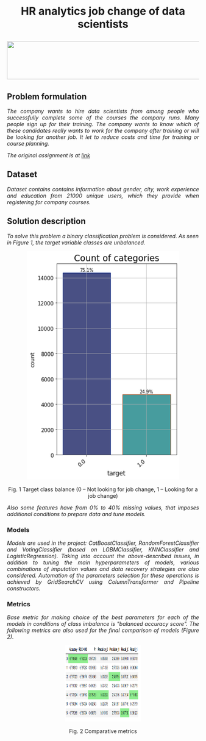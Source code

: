 # <p align="center">HR analytics job change of data scientists</p> 

<p align="center">
  <img src=https://img.golos.io/proxy/http://lk.aldmi.ru/wp-content/uploads/2016/04/Divider_03-1.png width="1000" height="100">
</p>

## Problem formulation

*<p align="justify">The company wants to hire data scientists from among people who successfully complete some of the courses the company runs. Many people sign up for their training. The company wants to know which of these candidates really wants to work for the company after training or will be looking for another job. It let to reduce costs and time for training or course planning.</p>*

*The original assignment is at [link](https://www.kaggle.com/arashnic/hr-analytics-job-change-of-data-scientists)*

## Dataset
*<p align="justify">Dataset contains contains information about gender, city, work experience and education from 21000 unique users, which they provide when registering for company courses.</p>*

## Solution description

*To solve this problem a binary classification problem is considered. As seen in Figure 1, the target variable classes are unbalanced.*

<p align="center">
  <img src=pictures/target_balance.png?raw=true "Target Class Balance" width="400" height="600">
</p>

<p align="center">Fig. 1 Target class balance (0 – Not looking for job change, 1 – Looking for a job change)</p> 
                
*<p align="justify">Also some features have from 0% to 40% missing values, that imposes additional conditions to prepare data and tune models.</p>*

### Models
*<p align="justify">Models are used in the project: CatBoostClassifier, RandomForestClassifier and VotingClassifier (based on LGBMClassifier, KNNClassifier and LogisticRegression). Taking into account the above-described issues, in addition to tuning the main hyperparameters of models, various combinations of imputation values and data recovery strategies are also considered. Automation of the parameters selection for these operations is achieved by GridSearchCV using ColumnTransformer and Pipeline constructors.</p>* 

### Metrics
*<p align="justify">Base metric for making choice of the best parameters for each of the models in conditions of class imbalance is "balanced accuracy score". The following metrics are also used for the final comparison of models (Figure 2).</p>*

<p align="center">
  <img src=pictures/metrics.png?raw=true "Metrics" width="200" height="200">
</p>
<p align="center">Fig. 2 Сomparative metrics </p> 
